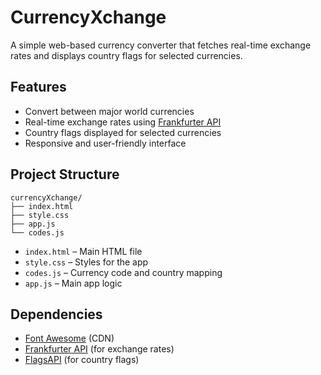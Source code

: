 # CurrencyXchange

A simple web-based currency converter that fetches real-time exchange rates and displays country flags for selected currencies.

## Features

- Convert between major world currencies
- Real-time exchange rates using [Frankfurter API](https://www.frankfurter.app/)
- Country flags displayed for selected currencies
- Responsive and user-friendly interface


## Project Structure

```
currencyXchange/
├── index.html
├── style.css
├── app.js
└── codes.js
```

- `index.html` – Main HTML file
- `style.css` – Styles for the app
- `codes.js` – Currency code and country mapping
- `app.js` – Main app logic

## Dependencies

- [Font Awesome](https://cdnjs.com/libraries/font-awesome) (CDN)
- [Frankfurter API](https://www.frankfurter.app/) (for exchange rates)
- [FlagsAPI](https://flagsapi.com/) (for country flags)
